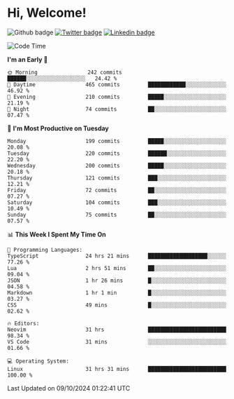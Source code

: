   # Hi, Welcome!
  ![Github badge](https://img.shields.io/github/followers/kraken-afk.svg?style=social&label=Follow&maxAge=2592000)
  [![Twitter badge](https://img.shields.io/badge/-Twitter-00acee?style=flat-square&logo=Twitter&logoColor=white)](https://twitter.com/trshppl)
  [![Linkedin badge](https://img.shields.io/badge/LinkedIn-0077B5?style=flat-square&logo=linkedin&logoColor=white)](https://www.linkedin.com/in/noveanrer)
<!--START_SECTION:waka-->
![Code Time](http://img.shields.io/badge/Code%20Time-303%20hrs%2053%20mins-blue)

**I'm an Early 🐤** 

```text
🌞 Morning                242 commits         ██████░░░░░░░░░░░░░░░░░░░   24.42 % 
🌆 Daytime                465 commits         ████████████░░░░░░░░░░░░░   46.92 % 
🌃 Evening                210 commits         █████░░░░░░░░░░░░░░░░░░░░   21.19 % 
🌙 Night                  74 commits          ██░░░░░░░░░░░░░░░░░░░░░░░   07.47 % 
```
📅 **I'm Most Productive on Tuesday** 

```text
Monday                   199 commits         █████░░░░░░░░░░░░░░░░░░░░   20.08 % 
Tuesday                  220 commits         ██████░░░░░░░░░░░░░░░░░░░   22.20 % 
Wednesday                200 commits         █████░░░░░░░░░░░░░░░░░░░░   20.18 % 
Thursday                 121 commits         ███░░░░░░░░░░░░░░░░░░░░░░   12.21 % 
Friday                   72 commits          ██░░░░░░░░░░░░░░░░░░░░░░░   07.27 % 
Saturday                 104 commits         ███░░░░░░░░░░░░░░░░░░░░░░   10.49 % 
Sunday                   75 commits          ██░░░░░░░░░░░░░░░░░░░░░░░   07.57 % 
```


📊 **This Week I Spent My Time On** 

```text
💬 Programming Languages: 
TypeScript               24 hrs 21 mins      ███████████████████░░░░░░   77.26 % 
Lua                      2 hrs 51 mins       ██░░░░░░░░░░░░░░░░░░░░░░░   09.04 % 
JSON                     1 hr 26 mins        █░░░░░░░░░░░░░░░░░░░░░░░░   04.58 % 
Markdown                 1 hr 1 min          █░░░░░░░░░░░░░░░░░░░░░░░░   03.27 % 
CSS                      49 mins             █░░░░░░░░░░░░░░░░░░░░░░░░   02.62 % 

🔥 Editors: 
Neovim                   31 hrs              █████████████████████████   98.34 % 
VS Code                  31 mins             ░░░░░░░░░░░░░░░░░░░░░░░░░   01.66 % 

💻 Operating System: 
Linux                    31 hrs 31 mins      █████████████████████████   100.00 % 
```


 Last Updated on 09/10/2024 01:22:41 UTC
<!--END_SECTION:waka-->